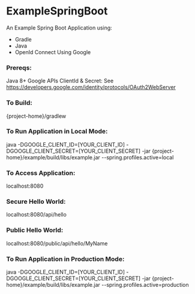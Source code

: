 # ExampleSpringBoot
An Example Spring Boot Application using:
* Gradle 
* Java
* OpenId Connect Using Google

### Prereqs:
Java 8+
Google APIs ClientId & Secret: See https://developers.google.com/identity/protocols/OAuth2WebServer

### To Build:
{project-home}/gradlew

### To Run Application in Local Mode:
java -DGOOGLE_CLIENT_ID=[YOUR_CLIENT_ID] -DGOOGLE_CLIENT_SECRET=[YOUR_CLIENT_SECRET] -jar {project-home}/example/build/libs/example.jar --spring.profiles.active=local

### To Access Application:
localhost:8080

### Secure Hello World:
localhost:8080/api/hello

### Public Hello World:
localhost:8080/public/api/hello/MyName

### To Run Application in Production Mode:
java -DGOOGLE_CLIENT_ID=[YOUR_CLIENT_ID] -DGOOGLE_CLIENT_SECRET=[YOUR_CLIENT_SECRET] -jar {project-home}/example/build/libs/example.jar --spring.profiles.active=production
